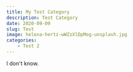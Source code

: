 ```yaml
---
title: My Test Category
description: Test Category
date: 2020-09-09
slug: Test
image: helena-hertz-wWZzXlDpMog-unsplash.jpg
categories:
    - Test 2
---
```


I don't know.